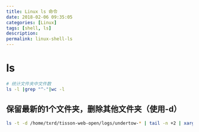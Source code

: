 ```yaml
---
title: Linux ls 命令
date: 2018-02-06 09:35:05
categories: [Linux]
tags: [shell, ls]
description:
permalink: linux-shell-ls
---
```


# ls
```bash
# 统计文件夹中文件数
ls -l |grep "^-"|wc -l
```
## 保留最新的1个文件夹，删除其他文件夹（使用-d）
```bash
ls -t -d /home/txrd/tisson-web-open/logs/undertow-* | tail -n +2 | xargs rm -rf
```
